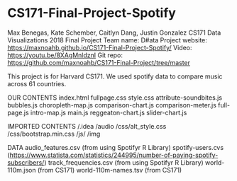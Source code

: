 # CS171-Final-Project-Spotify
Max Benegas, Kate Schember, Caitlyn Dang, Justin Gonzalez
CS171 Data Visualizations 2018 Final Project
Team name: D#ata
Project website: https://maxnoahb.github.io/CS171-Final-Project-Spotify/ 
Video: https://youtu.be/8XAgMnldznI
Git repo: https://github.com/maxnoahb/CS171-Final-Project/tree/master 

This project is for Harvard CS171. We used spotify data to compare music across 61 countries. 

OUR CONTENTS
index.html
fullpage.css
style.css
attribute-soundbites.js
bubbles.js
choropleth-map.js
comparison-chart.js
comparison-meter.js
full-page.js
intro-map.js
main.js
reggeaton-chart.js
slider-chart.js

IMPORTED CONTENTS
/.idea
/audio
/css/alt_style.css
/css/bootstrap.min.css
/js/
/img

DATA 
audio_features.csv (from using Spotifyr R Library)
spotify-users.cvs (https://www.statista.com/statistics/244995/number-of-paying-spotify-subscribers/)
track_frequencies.csv (from using Spotifyr R Library)
world-110m.json (from CS171)
world-110m-names.tsv (from CS171)
